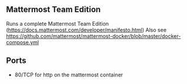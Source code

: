 ## Mattermost Team Edition

Runs a complete Mattermost Team Edition (https://docs.mattermost.com/developer/manifesto.html)
Also see https://github.com/mattermost/mattermost-docker/blob/master/docker-compose.yml
## Ports

- 80/TCP for http on the mattermost container
